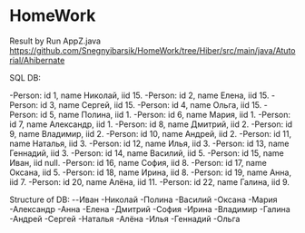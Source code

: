 # HomeWork
Result by Run AppZ.java
https://github.com/Snegnyibarsik/HomeWork/tree/Hiber/src/main/java/Atutorial/Ahibernate

SQL DB: 
 
-Person: id 1, name Николай, iid 15.
-Person: id 2, name Елена, iid 15.
-Person: id 3, name Сергей, iid 15.
-Person: id 4, name Ольга, iid 15.
-Person: id 5, name Полина, iid 1.
-Person: id 6, name Мария, iid 1.
-Person: id 7, name Александр, iid 1.
-Person: id 8, name Дмитрий, iid 2.
-Person: id 9, name Владимир, iid 2.
-Person: id 10, name Андрей, iid 2.
-Person: id 11, name Наталья, iid 3.
-Person: id 12, name Илья, iid 3.
-Person: id 13, name Геннадий, iid 3.
-Person: id 14, name Василий, iid 5.
-Person: id 15, name Иван, iid null.
-Person: id 16, name София, iid 8.
-Person: id 17, name Оксана, iid 5.
-Person: id 18, name Ирина, iid 8.
-Person: id 19, name Анна, iid 7.
-Person: id 20, name Алёна, iid 11.
-Person: id 22, name Галина, iid 9.

 Structure of DB: 
                                          --Иван
                                             -Николай
                                                -Полина
                                                   -Василий
                                                   -Оксана
                                                -Мария
                                                -Александр
                                                   -Анна
                                             -Елена
                                                -Дмитрий
                                                   -София
                                                   -Ирина
                                                -Владимир
                                                   -Галина
                                                -Андрей
                                             -Сергей
                                                -Наталья
                                                   -Алёна
                                                -Илья
                                                -Геннадий
                                             -Ольга


